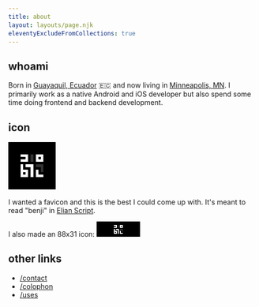 ```yaml
---
title: about
layout: layouts/page.njk
eleventyExcludeFromCollections: true
---
```


## whoami
Born in [Guayaquil, Ecuador](https://en.wikipedia.org/wiki/Guayaquil) 🇪🇨 and now living in [Minneapolis, MN](https://en.wikipedia.org/wiki/Minneapolis). I primarily work as a native Android and iOS developer but also spend some time doing frontend and backend development.

## icon

![benji.dog avatar](/assets/icons/favicon-96x96.png)

I wanted a favicon and this is the best I could come up with. It's meant to read "benji" in [Elian Script](https://ccelian.com/ElianScriptFull.html).

I also made an 88x31 icon:
<span class="img-block">
	<img style="min-height: 31px" src="/assets/88x31.png" alt="benji.dog 88x31 icon" loading="lazy">
</span>

## other links

- [/contact](/contact)
- [/colophon](/colophon)
- [/uses](/uses)
